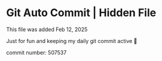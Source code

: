 # Git Auto Commit | Hidden File

This file was added Feb 12, 2025

Just for fun and keeping my daily git commit active 🤪

commit number: 507537
